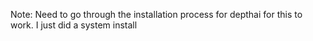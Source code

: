Note: Need to go through the installation process for depthai for this to work. I just did a system install 
